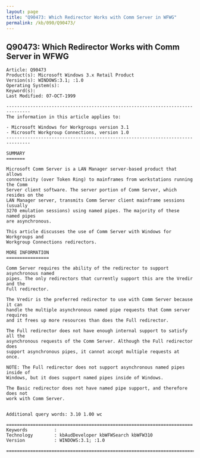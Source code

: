 ```yaml
---
layout: page
title: "Q90473: Which Redirector Works with Comm Server in WFWG"
permalink: /kb/090/Q90473/
---
```


## Q90473: Which Redirector Works with Comm Server in WFWG

	Article: Q90473
	Product(s): Microsoft Windows 3.x Retail Product
	Version(s): WINDOWS:3.1; :1.0
	Operating System(s): 
	Keyword(s): 
	Last Modified: 07-OCT-1999
	
	-------------------------------------------------------------------------------
	The information in this article applies to:
	
	- Microsoft Windows for Workgroups version 3.1 
	- Microsoft Workgroup Connections, version 1.0 
	-------------------------------------------------------------------------------
	
	SUMMARY
	=======
	
	Microsoft Comm Server is a LAN Manager server-based product that allows
	connectivity (over Token Ring) to mainframes from workstations running the Comm
	Server client software. The server portion of Comm Server, which resides on the
	LAN Manager server, transmits Comm Server client mainframe sessions (usually
	3270 emulation sessions) using named pipes. The majority of these named pipes
	are asynchronous.
	
	This article discusses the use of Comm Server with Windows for Workgroups and
	Workgroup Connections redirectors.
	
	MORE INFORMATION
	================
	
	Comm Server requires the ability of the redirector to support asynchronous named
	pipes. The only redirectors that currently support this are the Vredir and the
	Full redirector.
	
	The Vredir is the preferred redirector to use with Comm Server because it can
	handle the multiple asynchronous named pipe requests that Comm server requires
	and it frees up more resources than does the Full redirector.
	
	The Full redirector does not have enough internal support to satisfy all the
	asynchronous requests of the Comm Server. Although the Full redirector does
	support asynchronous pipes, it cannot accept multiple requests at once.
	
	NOTE: The Full redirector does not support asynchronous named pipes inside of
	Windows, but it does support named pipes inside of Windows.
	
	The Basic redirector does not have named pipe support, and therefore does not
	work with Comm Server.
	
	
	Additional query words: 3.10 1.00 wc
	
	======================================================================
	Keywords          :  
	Technology        : kbAudDeveloper kbWFWSearch kbWFW310
	Version           : WINDOWS:3.1; :1.0
	
	=============================================================================
	
